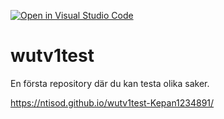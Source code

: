 [![Open in Visual Studio Code](https://classroom.github.com/assets/open-in-vscode-2e0aaae1b6195c2367325f4f02e2d04e9abb55f0b24a779b69b11b9e10269abc.svg)](https://classroom.github.com/online_ide?assignment_repo_id=16066036&assignment_repo_type=AssignmentRepo)
# wutv1test
En första repository där du kan testa olika saker.

https://ntisod.github.io/wutv1test-Kepan1234891/ 
